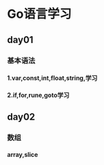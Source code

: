 # Go语言学习
## day01
### 基本语法
#### 1.var,const,int,float,string,学习
#### 2.if,for,rune,goto学习
## day02
### 数组
#### array,slice
